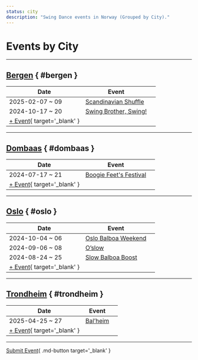 ```yaml
---
status: city
description: "Swing Dance events in Norway (Grouped by City)."
---
```


# Events by City

---

## <a id=bergen></a>[Bergen](#bergen) { #bergen }

| Date | Event | |
| --- | --- | --- |
| 2025-02-07 ~ 09 | [Scandinavian Shuffle](scandinavian-shuffle-2025.md) |  |
| 2024-10-17 ~ 20 | [Swing Brother, Swing!](swing-brother-swing-2024.md) |  |
| [+ Event](https://github.com/swingdance/events/issues/new?assignees=&labels=add+event&projects=&template=02-add_entity.yml&title=%5B2024%2Fnb_NO%5D%20%3CName%3E&region=nb_NO&province=Bergen&city=Bergen&org_id=&date_starts=2024-&date_ends=2024-){ target='_blank' }

---

## <a id=dombaas></a>[Dombaas](#dombaas) { #dombaas }

| Date | Event | |
| --- | --- | --- |
| 2024-07-17 ~ 21 | [Boogie Feet's Festival](boogie-feets-festival-2024.md) |  |
| [+ Event](https://github.com/swingdance/events/issues/new?assignees=&labels=add+event&projects=&template=02-add_entity.yml&title=%5B2024%2Fnb_NO%5D%20%3CName%3E&region=nb_NO&province=Dombaas&city=Dombaas&org_id=&date_starts=2024-&date_ends=2024-){ target='_blank' }

---

## <a id=oslo></a>[Oslo](#oslo) { #oslo }

| Date | Event | |
| --- | --- | --- |
| 2024-10-04 ~ 06 | [Oslo Balboa Weekend](oslo-balboa-weekend-2024.md) |  |
| 2024-09-06 ~ 08 | [O’slow](o-slow-2024.md) |  |
| 2024-08-24 ~ 25 | [Slow Balboa Boost](slow-balboa-boost-2024.md) |  |
| [+ Event](https://github.com/swingdance/events/issues/new?assignees=&labels=add+event&projects=&template=02-add_entity.yml&title=%5B2024%2Fnb_NO%5D%20%3CName%3E&region=nb_NO&province=Oslo&city=Oslo&org_id=&date_starts=2024-&date_ends=2024-){ target='_blank' }

---

## <a id=trondheim></a>[Trondheim](#trondheim) { #trondheim }

| Date | Event | |
| --- | --- | --- |
| 2025-04-25 ~ 27 | [Bal’heim](bal-heim-2025.md) |  |
| [+ Event](https://github.com/swingdance/events/issues/new?assignees=&labels=add+event&projects=&template=02-add_entity.yml&title=%5B2024%2Fnb_NO%5D%20%3CName%3E&region=nb_NO&province=Trondheim&city=Trondheim&org_id=&date_starts=2024-&date_ends=2024-){ target='_blank' }

---

[Submit Event](https://github.com/swingdance/events/issues/new?assignees=&labels=add+event&projects=&template=02-add_entity.yml&title=%5Bnb_NO%5D%20%3CName%3E&region=nb_NO&province=&city=&org_id=2024){ .md-button target='_blank' }
